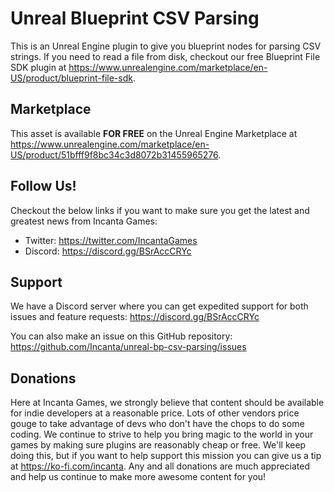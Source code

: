 # Unreal Blueprint CSV Parsing

This is an Unreal Engine plugin to give you blueprint nodes for parsing CSV strings. If you need to read a file from disk, checkout our free Blueprint File SDK plugin at https://www.unrealengine.com/marketplace/en-US/product/blueprint-file-sdk.

## Marketplace

This asset is available **FOR FREE** on the Unreal Engine Marketplace at https://www.unrealengine.com/marketplace/en-US/product/51bfff9f8bc34c3d8072b31455965276.

## Follow Us!

Checkout the below links if you want to make sure you get the latest and greatest news from Incanta Games:
- Twitter: https://twitter.com/IncantaGames
- Discord: https://discord.gg/BSrAccCRYc

## Support

We have a Discord server where you can get expedited support for both issues and feature requests: https://discord.gg/BSrAccCRYc

You can also make an issue on this GitHub repository: https://github.com/Incanta/unreal-bp-csv-parsing/issues

## Donations

Here at Incanta Games, we strongly believe that content should be available for indie developers at a reasonable price. Lots of other vendors price gouge to take advantage of devs who don't have the chops to do some coding. We continue to strive to help you bring magic to the world in your games by making sure plugins are reasonably cheap or free. We'll keep doing this, but if you want to help support this mission you can give us a tip at https://ko-fi.com/incanta. Any and all donations are much appreciated and help us continue to make more awesome content for you!
